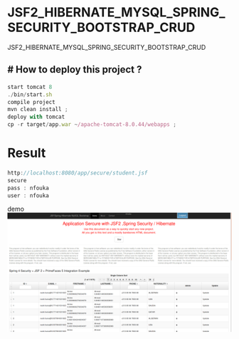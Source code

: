 # JSF2_HIBERNATE_MYSQL_SPRING_SECURITY_BOOTSTRAP_CRUD
JSF2_HIBERNATE_MYSQL_SPRING_SECURITY_BOOTSTRAP_CRUD



# How to deploy this project ? 
----------------

```js
start tomcat 8 
./bin/start.sh 
compile project 
mvn clean install ; 
deploy with tomcat
cp -r target/app.war ~/apache-tomcat-8.0.44/webapps ;

```
# Result 

```js
http://localhost:8080/app/secure/student.jsf
secure 
pass : nfouka
user : nfouka
```

demo 
<img src="https://raw.githubusercontent.com/nfouka/JSF2_HIBERNATE_MYSQL_SPRING_SECURITY_BOOTSTRAP_CRUD/master/logo.png" />
